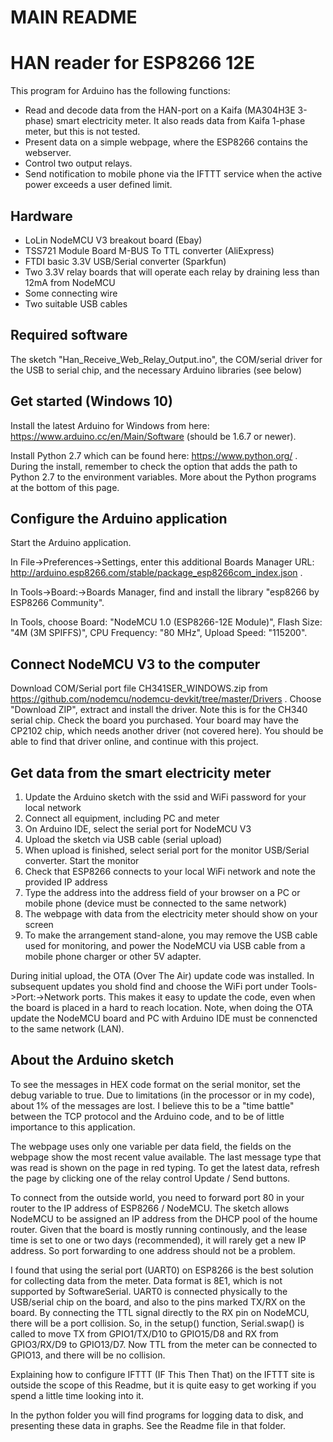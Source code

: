 # MAIN README

HAN reader for ESP8266 12E
==========================

This program for Arduino has the following functions:
* Read and decode data from the HAN-port on a Kaifa (MA304H3E 3-phase) smart electricity meter. It also reads data from Kaifa 1-phase meter, but this is not tested.
* Present data on a simple webpage, where the ESP8266 contains the webserver.
* Control two output relays.
* Send notification to mobile phone via the IFTTT service when the active power exceeds a user defined limit.

Hardware
--------
* LoLin NodeMCU V3 breakout board (Ebay)
* TSS721 Module Board M-BUS To TTL converter (AliExpress)
* FTDI basic 3.3V USB/Serial converter (Sparkfun)
* Two 3.3V relay boards that will operate each relay by draining less than 12mA from NodeMCU
* Some connecting wire
* Two suitable USB cables

Required software
-----------------
The sketch "Han_Receive_Web_Relay_Output.ino", the COM/serial driver for the USB to serial chip, and the necessary Arduino libraries (see below)

Get started (Windows 10)
------------------------
Install the latest Arduino for Windows from here: https://www.arduino.cc/en/Main/Software (should be 1.6.7 or newer).

Install Python 2.7 which can be found here: https://www.python.org/ . During the install, remember to check the option that adds the path to Python 2.7 to the environment variables. More about the Python programs at the bottom of this page.

Configure the Arduino application
---------------------------------
Start the Arduino application.

In File->Preferences->Settings, enter this additional Boards Manager URL: http://arduino.esp8266.com/stable/package_esp8266com_index.json .

In Tools->Board:->Boards Manager, find and install the library "esp8266 by ESP8266 Community".

In Tools, choose Board: "NodeMCU 1.0 (ESP8266-12E Module)", Flash Size: "4M (3M SPIFFS)", CPU Frequency: "80 MHz", Upload Speed: "115200".

Connect NodeMCU V3 to the computer
----------------------------------
Download COM/Serial port file CH341SER_WINDOWS.zip from https://github.com/nodemcu/nodemcu-devkit/tree/master/Drivers . Choose "Download ZIP", extract and install the driver. Note this is for the CH340 serial chip. Check the board you purchased. Your board may have the CP2102 chip, which needs another driver (not covered here). You should be able to find that driver online, and continue with this project.

Get data from the smart electricity meter
-----------------------------------------
 1. Update the Arduino sketch with the ssid and WiFi password for your local network
 2. Connect all equipment, including PC and meter
 3. On Arduino IDE, select the serial port for NodeMCU V3
 4. Upload the sketch via USB cable (serial upload)
 5. When upload is finished, select serial port for the monitor USB/Serial converter. Start the monitor
 6. Check that ESP8266 connects to your local WiFi network and note the provided IP address
 7. Type the address into the address field of your browser on a PC or mobile phone (device must be connected to the same network)
 8. The webpage with data from the electricity meter should show on your screen
10. To make the arrangement stand-alone, you may remove the USB cable used for monitoring,
    and power the NodeMCU via USB cable from a mobile phone charger or other 5V adapter.

During initial upload, the OTA (Over The Air) update code was installed. In subsequent updates you shold find and choose the WiFi port under Tools->Port:->Network ports. This makes it easy to update the code, even when the board is placed in a hard to reach location. Note, when doing the OTA update the NodeMCU board and PC with Arduino IDE must be connencted to the same network (LAN).

About the Arduino sketch
------------------------
To see the messages in HEX code format on the serial monitor, set the debug variable to true. Due to limitations (in the processor or in my code), about 1% of the messages are lost. I believe this to be a "time battle" between the TCP protocol and the Arduino code, and to be of little importance to this application.

The webpage uses only one variable per data field, the fields on the webpage show the most recent value available. The last message type that was read is shown on the page in red typing. To get the latest data, refresh the page by clicking one of the relay control Update / Send buttons.

To connect from the outside world, you need to forward port 80 in your router to the IP address of ESP8266 / NodeMCU. The sketch allows NodeMCU to be assigned an IP address from the DHCP pool of the houme router. Given that the board is mostly running continously, and the lease time is set to one or two days (recommended), it will rarely get a new IP address. So port forwarding to one address should not be a problem. 

I found that using the serial port (UART0) on ESP8266 is the best solution for collecting data from the meter. Data format is 8E1, which is not supported by SoftwareSerial.
UART0 is connected physically to the USB/serial chip on the board, and also to the pins marked TX/RX on the board. By connecting the TTL signal directly to the RX pin on NodeMCU, there will be a port collision. So, in the setup() function, Serial.swap() is called to move TX from GPIO1/TX/D10 to GPIO15/D8 and RX from GPIO3/RX/D9 to GPIO13/D7. Now TTL from the meter can be connected to GPIO13, and there will be no collision.

Explaining how to configure IFTTT (IF This Then That) on the IFTTT site is outside the scope of this Readme, but it is quite easy to get working if you spend a little time looking into it.

In the python folder you will find programs for logging data to disk, and presenting these data in graphs. See the Readme file in that folder.
